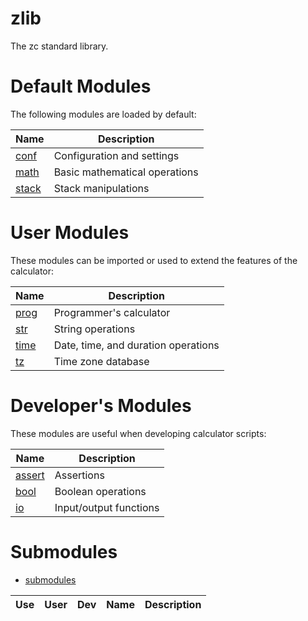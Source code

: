 # zlib

The zc standard library.

# Default Modules

The following modules are loaded by default:

| Name                           | Description
|--------------------------------|--------------------------------------
| [conf](zlib/conf.md)           | Configuration and settings
| [math](zlib/math.md)           | Basic mathematical operations
| [stack](zlib/stack.md)         | Stack manipulations

# User Modules

These modules can be imported or used to extend the features of the
calculator:

| Name                           | Description
|--------------------------------|----------------------------------------
| [prog](zlib/prog.md)           | Programmer's calculator
| [str](zlib/str.md)             | String operations
| [time](zlib/time.md)           | Date, time, and duration operations
| [tz](zlib/tz.md)               | Time zone database

# Developer's Modules

These modules are useful when developing calculator scripts:

| Name                           | Description
|--------------------------------|----------------------------------------
| [assert](zlib/assert.md)       | Assertions
| [bool](zlib/bool.md)           | Boolean operations
| [io](zlib/io.md)               | Input/output functions

# Submodules


* [submodules](zlib-sub.md)

| Use | User | Dev | Name                           | Description
|-----|------|-----|--------------------------------|------------------
